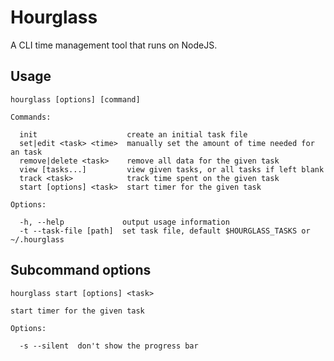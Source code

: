 # Hourglass

A CLI time management tool that runs on NodeJS.

## Usage

    hourglass [options] [command]

    Commands:

      init                    create an initial task file
      set|edit <task> <time>  manually set the amount of time needed for an task
      remove|delete <task>    remove all data for the given task
      view [tasks...]         view given tasks, or all tasks if left blank
      track <task>            track time spent on the given task
      start [options] <task>  start timer for the given task

    Options:

      -h, --help             output usage information
      -t --task-file [path]  set task file, default $HOURGLASS_TASKS or ~/.hourglass

## Subcommand options

    hourglass start [options] <task>

    start timer for the given task

    Options:

      -s --silent  don't show the progress bar

